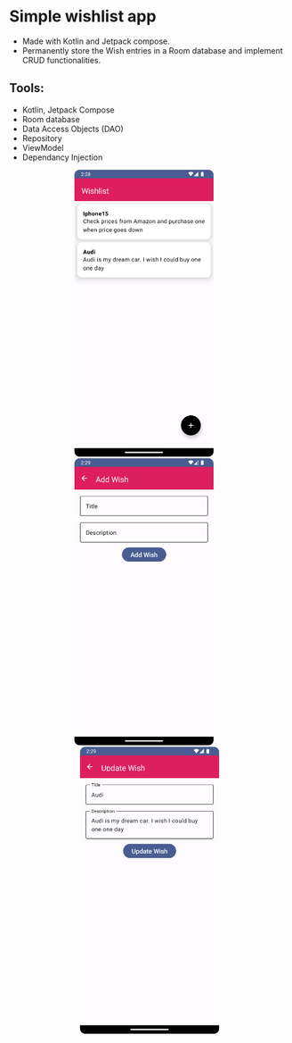 # Simple wishlist app 
- Made with Kotlin and Jetpack compose.
- Permanently store the Wish entries in a Room database and implement CRUD functionalities.

## Tools:
- Kotlin, Jetpack Compose
- Room database
- Data Access Objects (DAO)
- Repository
- ViewModel
- Dependancy Injection

<p align="center">
  <img src="./screenshots/Screenshot_20240222_022858.png" alt="Image 1" width="250" style="display: inline-block; margin-right: 20px;">
  <img src="./screenshots/Screenshot_20240222_022957.png" alt="Image 2" width="250" style="display: inline-block; margin-right: 20px;">
  <img src="./screenshots/Screenshot_20240222_022936.png" alt="Image 2" width="250" style="display: inline-block;">
</p>
